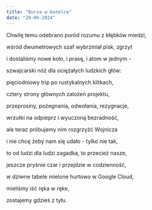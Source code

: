 ```yaml
---
title: "Burza w butelce"
date: "28-06-2024"
---
```

Chwilę temu odebrano poród rozumu z kłębków miedzi,

wśród dwumetrowych szaf wybrzmiał pisk, zgrzyt

i dostaliśmy nowe koło, i prasę, i atom w jednym -

szwajcarski nóż dla ociężałych ludzkich głów:

pięciodniowy trip po rustykalnych klitkach,

cztery strony głównych zalożeń projektu,

przeprosiny, pożegnania, odwołania, rezygnacje,

wrzutki na odpieprz i wyuczoną bezradność,

ale teraz próbujemy nim rozgrzyźć Wojnicza

i nie chcę żeby nam się udało - tylko nie tak,

to od ludzi dla ludzi zagadka, to przecież nasze,

jeszcze pryśnie czar i przejdzie w codzienność,

w dziwne tabele mielone hurtowo w Google Cloud,

mieliśmy iść ręka w ręke,

zostajemy gdzieś z tyłu.
